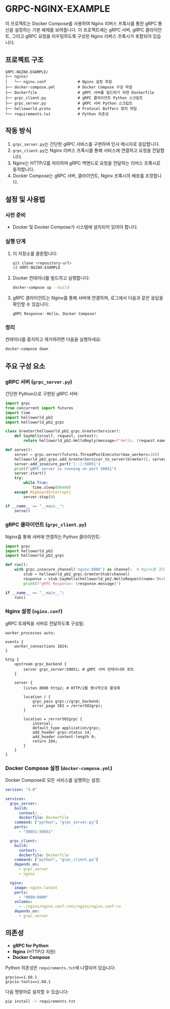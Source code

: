 # GRPC-NGINX-EXAMPLE

이 프로젝트는 Docker Compose를 사용하여 Nginx 리버스 프록시를 통한 gRPC 통신을 설정하는 기본 예제를 보여줍니다. 이 프로젝트에는 gRPC 서버, gRPC 클라이언트, 그리고 gRPC 요청을 라우팅하도록 구성된 Nginx 리버스 프록시가 포함되어 있습니다.

## 프로젝트 구조

```
GRPC-NGINX-EXAMPLE/
├── nginx/
│   └── nginx.conf              # Nginx 설정 파일
├── docker-compose.yml          # Docker Compose 구성 파일
├── Dockerfile                  # gRPC 서버를 빌드하기 위한 Dockerfile
├── grpc_client.py              # gRPC 클라이언트 Python 스크립트
├── grpc_server.py              # gRPC 서버 Python 스크립트
├── helloworld.proto            # Protocol Buffers 정의 파일
└── requirements.txt            # Python 의존성
```

## 작동 방식

1. `grpc_server.py`는 간단한 gRPC 서비스를 구현하며 인사 메시지로 응답합니다.
2. `grpc_client.py`는 Nginx 리버스 프록시를 통해 서비스에 연결하고 요청을 전달합니다.
3. Nginx는 HTTP/2를 처리하며 gRPC 백엔드로 요청을 전달하는 리버스 프록시로 동작합니다.
4. Docker Compose는 gRPC 서버, 클라이언트, Nginx 프록시의 배포를 조정합니다.

## 설정 및 사용법

### 사전 준비

- Docker 및 Docker Compose가 시스템에 설치되어 있어야 합니다.

### 실행 단계

1. 이 저장소를 클론합니다:

   ```bash
   git clone <repository-url>
   cd GRPC-NGINX-EXAMPLE
   ```

2. Docker 컨테이너를 빌드하고 실행합니다:

   ```bash
   docker-compose up --build
   ```

3. gRPC 클라이언트는 Nginx를 통해 서버에 연결하며, 로그에서 다음과 같은 응답을 확인할 수 있습니다:
   ```
   gRPC Response: Hello, Docker Compose!
   ```

### 정리

컨테이너를 중지하고 제거하려면 다음을 실행하세요:

```bash
docker-compose down
```

## 주요 구성 요소

### gRPC 서버 (`grpc_server.py`)

간단한 Python으로 구현된 gRPC 서버:

```python
import grpc
from concurrent import futures
import time
import helloworld_pb2
import helloworld_pb2_grpc

class Greeter(helloworld_pb2_grpc.GreeterServicer):
    def SayHello(self, request, context):
        return helloworld_pb2.HelloReply(message=f"Hello, {request.name}!")

def serve():
    server = grpc.server(futures.ThreadPoolExecutor(max_workers=10))
    helloworld_pb2_grpc.add_GreeterServicer_to_server(Greeter(), server)
    server.add_insecure_port('[::]:50051')
    print("gRPC server is running on port 50051")
    server.start()
    try:
        while True:
            time.sleep(86400)
    except KeyboardInterrupt:
        server.stop(0)

if __name__ == "__main__":
    serve()
```

### gRPC 클라이언트 (`grpc_client.py`)

Nginx를 통해 서버에 연결하는 Python 클라이언트:

```python
import grpc
import helloworld_pb2
import helloworld_pb2_grpc

def run():
    with grpc.insecure_channel('nginx:8080') as channel:  # Nginx를 경유
        stub = helloworld_pb2_grpc.GreeterStub(channel)
        response = stub.SayHello(helloworld_pb2.HelloRequest(name='Docker Compose'))
        print(f"gRPC Response: {response.message}")

if __name__ == "__main__":
    run()
```

### Nginx 설정 (`nginx.conf`)

gRPC 트래픽을 서버로 전달하도록 구성됨:

```nginx
worker_processes auto;

events {
    worker_connections 1024;
}

http {
    upstream grpc_backend {
        server grpc_server:50051; # gRPC 서버 컨테이너와 포트
    }

    server {
        listen 8080 http2; # HTTP/2를 명시적으로 활성화

        location / {
            grpc_pass grpc://grpc_backend;
            error_page 502 = /error502grpc;
        }

        location = /error502grpc {
            internal;
            default_type application/grpc;
            add_header grpc-status 14;
            add_header content-length 0;
            return 204;
        }
    }
}
```

### Docker Compose 설정 (`docker-compose.yml`)

Docker Compose로 모든 서비스를 실행하는 설정:

```yaml
version: "3.8"

services:
  grpc_server:
    build:
      context: .
      dockerfile: Dockerfile
    command: ["python", "grpc_server.py"]
    ports:
      - "50051:50051"

  grpc_client:
    build:
      context: .
      dockerfile: Dockerfile
    command: ["python", "grpc_client.py"]
    depends_on:
      - grpc_server
      - nginx

  nginx:
    image: nginx:latest
    ports:
      - "8080:8080"
    volumes:
      - ./nginx/nginx.conf:/etc/nginx/nginx.conf:ro
    depends_on:
      - grpc_server
```

## 의존성

- **gRPC for Python**
- **Nginx** (HTTP/2 지원)
- **Docker Compose**

Python 의존성은 `requirements.txt`에 나열되어 있습니다:

```
grpcio==1.68.1
grpcio-tools==1.68.1
```

다음 명령어로 설치할 수 있습니다:

```bash
pip install -r requirements.txt
```
